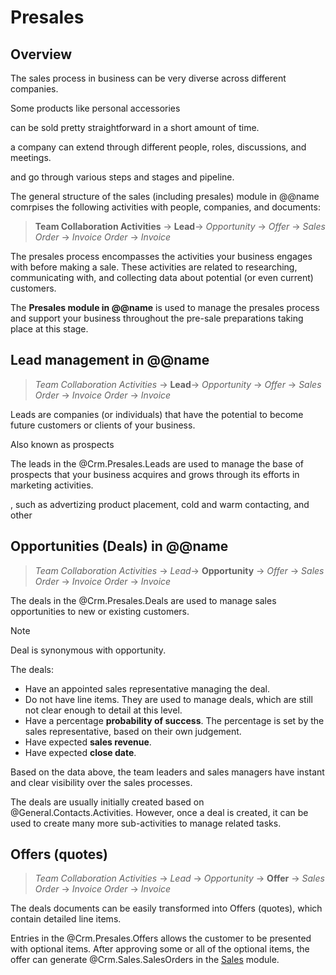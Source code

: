 # Presales

## Overview

The sales process in business can be very diverse across different companies.  

Some products like personal accessories 


can be sold pretty straightforward in a short amount of time.  

a company can extend through different people, roles, discussions, and meetings.



and go through various steps and stages and pipeline.  

The general structure of the sales (including presales) module in @@name comrpises the following activities with people, companies, and documents:  

> **Team Collaboration Activities** → **Lead**→ *Opportunity* → *Offer* → *Sales Order* → *Invoice Order* → *Invoice*

The presales process encompasses the activities your business engages with before making a sale. 
These activities are related to researching, communicating with, and collecting data about potential (or even current) customers.

The **Presales module in @@name** is used to manage the presales process and support your business throughout the pre-sale preparations taking place at this stage.

## Lead management in @@name

> *Team Collaboration Activities* → **Lead**→ *Opportunity* → *Offer* → *Sales Order* → *Invoice Order* → *Invoice*

Leads are companies (or individuals) that have the potential to become future customers or clients of your business. 

Also known as prospects

The leads in the @Crm.Presales.Leads are used to manage the base of prospects that your business acquires and grows through its efforts in marketing activities.





, such as advertizing product placement, cold and warm contacting, and other

## Opportunities (Deals) in @@name

> *Team Collaboration Activities* → *Lead*→ **Opportunity** → *Offer* → *Sales Order* → *Invoice Order* → *Invoice*

The deals in the @Crm.Presales.Deals are used to manage sales opportunities to new or existing customers.

> [!Note]
> Deal is synonymous with opportunity.

The deals:

* Have an appointed sales representative managing the deal.
* Do not have line items. They are used to manage deals, which are still not clear enough to detail at this level.
* Have a percentage **probability of success**. The percentage is set by the sales representative, based on their own judgement.
* Have expected **sales revenue**.
* Have expected **close date**.

Based on the data above, the team leaders and sales managers have instant and clear visibility over the sales processes.


The deals are usually initially created based on @General.Contacts.Activities.
However, once a deal is created, it can be used to create many more sub-activities to manage related tasks.

## Offers (quotes)

> *Team Collaboration Activities* → *Lead* → *Opportunity* → **Offer** → *Sales Order* → *Invoice Order* → *Invoice*

The deals documents can be easily transformed into Offers (quotes), which contain detailed line items.

Entries in the @Crm.Presales.Offers allows the customer to be presented with optional items.
After approving some or all of the optional items, the offer can generate @Crm.Sales.SalesOrders in the [Sales](sales.md) module.
